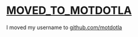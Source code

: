 [MOVED_TO_MOTDOTLA](http://github.com/motdotla)
=================

I moved my username to [github.com/motdotla](http://github.com/motdotla)
